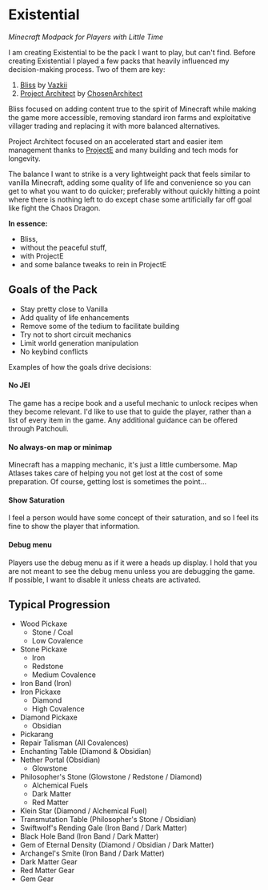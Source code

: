 # Existential
 _Minecraft Modpack for Players with Little Time_

I am creating Existential to be the pack I want to play, but can't find. Before
creating Existential I played a few packs that heavily influenced my
decision-making process. Two of them are key:

1. [Bliss](https://www.curseforge.com/minecraft/modpacks/bliss) by [Vazkii](https://www.curseforge.com/members/vazkii)
2. [Project Architect](https://www.curseforge.com/minecraft/modpacks/project-architect) by [ChosenArchitect](https://www.youtube.com/ChosenArchitect)

Bliss focused on adding content true to the spirit of Minecraft while making the
game more accessible, removing standard iron farms and exploitative villager
trading and replacing it with more balanced alternatives.

Project Architect focused on an accelerated start and easier item management
thanks to [ProjectE](https://www.curseforge.com/minecraft/mc-mods/projecte) and
many building and tech mods for longevity.

The balance I want to strike is a very lightweight pack that feels similar to
vanilla Minecraft, adding some quality of life and convenience so you can get to
what you want to do quicker; preferably without quickly hitting a point where
there is nothing left to do except chase some artificially far off goal like
fight the Chaos Dragon.

**In essence:**

- Bliss,
- without the peaceful stuff,
- with ProjectE
- and some balance tweaks to rein in ProjectE

## Goals of the Pack

- Stay pretty close to Vanilla
- Add quality of life enhancements
- Remove some of the tedium to facilitate building
- Try not to short circuit mechanics
- Limit world generation manipulation
- No keybind conflicts

Examples of how the goals drive decisions:

#### No JEI

The game has a recipe book and a useful mechanic to unlock recipes when they
become relevant. I'd like to use that to guide the player, rather than a list of
every item in the game. Any additional guidance can be offered through Patchouli.

#### No always-on map or minimap

Minecraft has a mapping mechanic, it's just a little cumbersome. Map Atlases
takes care of helping you not get lost at the cost of some preparation. Of
course, getting lost is sometimes the point...

#### Show Saturation

I feel a person would have some concept of their saturation, and so I feel its
fine to show the player that information.

#### Debug menu

Players use the debug menu as if it were a heads up display. I hold that you are
not meant to see the debug menu unless you are debugging the game. If possible,
I want to disable it unless cheats are activated.

## Typical Progression

- Wood Pickaxe
  - Stone / Coal
  - Low Covalence
- Stone Pickaxe
  - Iron
  - Redstone
  - Medium Covalence
- Iron Band (Iron)
- Iron Pickaxe
  - Diamond
  - High Covalence
- Diamond Pickaxe
  - Obsidian
- Pickarang
- Repair Talisman (All Covalences)
- Enchanting Table (Diamond & Obsidian)
- Nether Portal (Obsidian)
  - Glowstone
- Philosopher's Stone (Glowstone / Redstone / Diamond)
  - Alchemical Fuels
  - Dark Matter
  - Red Matter
- Klein Star (Diamond / Alchemical Fuel)
- Transmutation Table (Philosopher's Stone / Obsidian)
- Swiftwolf's Rending Gale (Iron Band / Dark Matter) <Semi-Creative Flight>
- Black Hole Band (Iron Band / Dark Matter) <Magnet>
- Gem of Eternal Density (Diamond / Obsidian / Dark Matter) <EMC Condensing>
- Archangel's Smite (Iron Band / Dark Matter) <Infinity Bow>
- Dark Matter Gear
- Red Matter Gear
- Gem Gear
